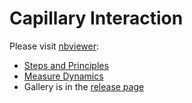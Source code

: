 # Capillary Interaction
Please visit [nbviewer](http://nbviewer.jupyter.org/github/peijunz/capillary/tree/master/):
+ [Steps and Principles](http://nbviewer.jupyter.org/github/peijunz/capillary/blob/master/capillary.ipynb)
+ [Measure Dynamics](http://nbviewer.jupyter.org/github/peijunz/capillary/blob/master/Measure.ipynb)
+ Gallery is in the [release page](https://github.com/peijunz/capillary/releases)
